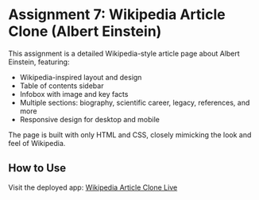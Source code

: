 # Assignment 7: Wikipedia Article Clone (Albert Einstein)

This assignment is a detailed Wikipedia-style article page about Albert Einstein, featuring:
- Wikipedia-inspired layout and design
- Table of contents sidebar
- Infobox with image and key facts
- Multiple sections: biography, scientific career, legacy, references, and more
- Responsive design for desktop and mobile

The page is built with only HTML and CSS, closely mimicking the look and feel of Wikipedia.

## How to Use
Visit the deployed app: [Wikipedia Article Clone Live](https://assign7-one.vercel.app/)


